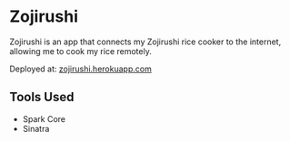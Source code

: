 # Zojirushi
Zojirushi is an app that connects my Zojirushi rice cooker to the internet, allowing me to cook my rice remotely.

Deployed at: [zojirushi.herokuapp.com](http://zojirushi.herokuapp.com)

## Tools Used
* Spark Core
* Sinatra
